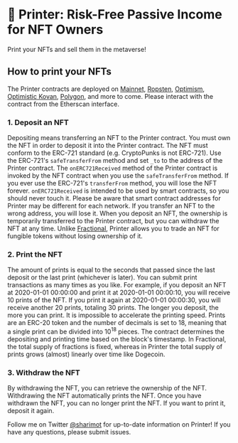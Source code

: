 # 🌊 Printer: Risk-Free Passive Income for NFT Owners
Print your NFTs and sell them in the metaverse!

## How to print your NFTs

The Printer contracts are deployed on [Mainnet](https://etherscan.io/address/0xF810d0268F6E7f2c893f0dd5Dd1eA6797db40cEC), [Ropsten](https://ropsten.etherscan.io/address/0xF810d0268F6E7f2c893f0dd5Dd1eA6797db40cEC), [Optimism](https://optimistic.etherscan.io/address/0xF810d0268F6E7f2c893f0dd5Dd1eA6797db40cEC), [Optimistic Kovan](https://kovan-optimistic.etherscan.io/address/0xF810d0268F6E7f2c893f0dd5Dd1eA6797db40cEC), [Polygon](https://polygonscan.com/address/0xF810d0268F6E7f2c893f0dd5Dd1eA6797db40cEC), and more to come.
Please interact with the contract from the Etherscan interface.

### 1. Deposit an NFT

Depositing means transferring an NFT to the Printer contract.
You must own the NFT in order to deposit it into the Printer contract.
The NFT must conform to the ERC-721 standard (e.g. CryptoPunks is not ERC-721).
Use the ERC-721's `safeTransferFrom` method and set `_to` to the address of the Printer contract.
The `onERC721Received` method of the Printer contract is invoked by the NFT contract when you use the `safeTransferFrom` method.
If you ever use the ERC-721's `transferFrom` method, you will lose the NFT forever.
`onERC721Received` is intended to be used by smart contracts, so you should never touch it.
Please be aware that smart contract addresses for Printer may be different for each network.
If you transfer an NFT to the wrong address, you will lose it.
When you deposit an NFT, the ownership is temporarily transferred to the Printer contract, but you can withdraw the NFT at any time.
Unlike [Fractional](https://fractional.art/), Printer allows you to trade an NFT for fungible tokens without losing ownership of it.

### 2. Print the NFT

The amount of prints is equal to the seconds that passed since the last deposit or the last print (whichever is later).
You can submit print transactions as many times as you like.
For example, if you deposit an NFT at 2020-01-01 00:00:00 and print it at 2020-01-01 00:00:10, you will receive 10 prints of the NFT.
If you print it again at 2020-01-01 00:00:30, you will receive another 20 prints, totaling 30 prints.
The longer you deposit, the more you can print.
It is impossible to accelerate the printing speed.
Prints are an ERC-20 token and the number of decimals is set to 18, meaning that a single print can be divided into 10<sup>18</sup> pieces.
The contract determines the depositing and printing time based on the block's timestamp.
In Fractional, the total supply of fractions is fixed, whereas in Printer the total supply of prints grows (almost) linearly over time like Dogecoin.

### 3. Withdraw the NFT

By withdrawing the NFT, you can retrieve the ownership of the NFT.
Withdrawing the NFT automatically prints the NFT.
Once you have withdrawn the NFT, you can no longer print the NFT.
If you want to print it, deposit it again.

Follow me on Twitter [@sharimot](https://twitter.com/sharimot) for up-to-date information on Printer!
If you have any questions, please submit issues.
